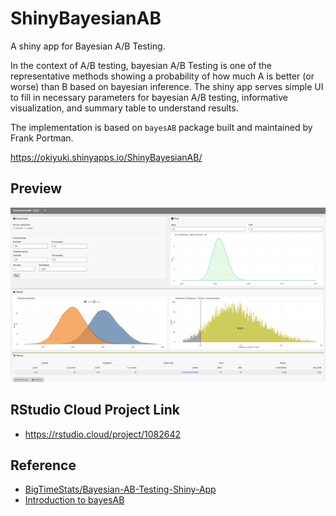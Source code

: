 # ShinyBayesianAB
A shiny app for Bayesian A/B Testing.

In the context of A/B testing, bayesian A/B Testing is one of the representative methods showing a probability of how much A is better (or worse) than B based on bayesian inference.
The shiny app serves simple UI to fill in necessary parameters for bayesian A/B testing, informative visualization, and summary table to understand results.

The implementation is based on `bayesAB` package built and maintained by Frank Portman.

https://okiyuki.shinyapps.io/ShinyBayesianAB/

## Preview

![image](docs/top.png)

## RStudio Cloud Project Link
* https://rstudio.cloud/project/1082642

## Reference
* [BigTimeStats/Bayesian-AB-Testing-Shiny-App](https://github.com/BigTimeStats/Bayesian-AB-Testing-Shiny-App)
* [Introduction to bayesAB](https://cran.r-project.org/web/packages/bayesAB/vignettes/introduction.html)
